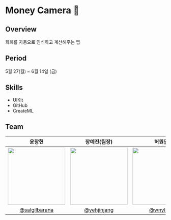 # Money Camera 📸

## Overview
화폐를 자동으로 인식하고 계산해주는 앱

## Period
5월 27(월) ~ 6월 14일 (금)

## Skills
- UIKit
- GitHub
- CreateML

## Team

|  윤창현   |   장예진(팀장)   |   허원열   | 
|:---:|:---:|:---:|
| <img src="https://avatars.githubusercontent.com/u/39834903?v=4" width="180"> | <img src="https://avatars.githubusercontent.com/u/101628142?v=4" width="180"> | <img src="https://avatars.githubusercontent.com/u/105417766?v=4" width="180"> |
| [@salgilbarana](https://github.com/salgilbarana) | [@yehjinjang](https://github.com/yehjinjang) | [@wnyl_xx](https://github.com/wnylxx) |
